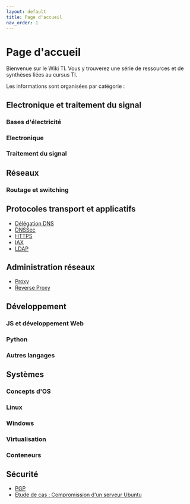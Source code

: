 ```yaml
---
layout: default
title: Page d'accueil
nav_order: 1
---
```


# Page d'accueil

Bienvenue sur le Wiki TI. Vous y trouverez une série de ressources et de synthèses liées au cursus TI.

Les informations sont organisées par catégorie :

## Electronique et traitement du signal

### Bases d'électricité

### Electronique

### Traitement du signal

## Réseaux

### Routage et switching

## Protocoles transport et applicatifs

- [Délégation DNS](Réseaux/delegation_dns.md)
- [DNSSec](Réseaux/dnssec.md)
- [HTTPS](Réseaux/https.md)
- [IAX](Réseaux/iax.md)
- [LDAP](Réseaux/ldap.md)

## Administration réseaux

- [Proxy](Réseaux/proxy.md)
- [Reverse Proxy](Réseaux/reverse_proxy.md)

## Développement

### JS et développement Web

### Python

### Autres langages

## Systèmes

### Concepts d'OS

### Linux

### Windows

### Virtualisation

### Conteneurs

## Sécurité

- [PGP](Sécurité/PGP.md)
- [Etude de cas : Compromission d'un serveur Ubuntu](etude_de_cas_hacking.md)
